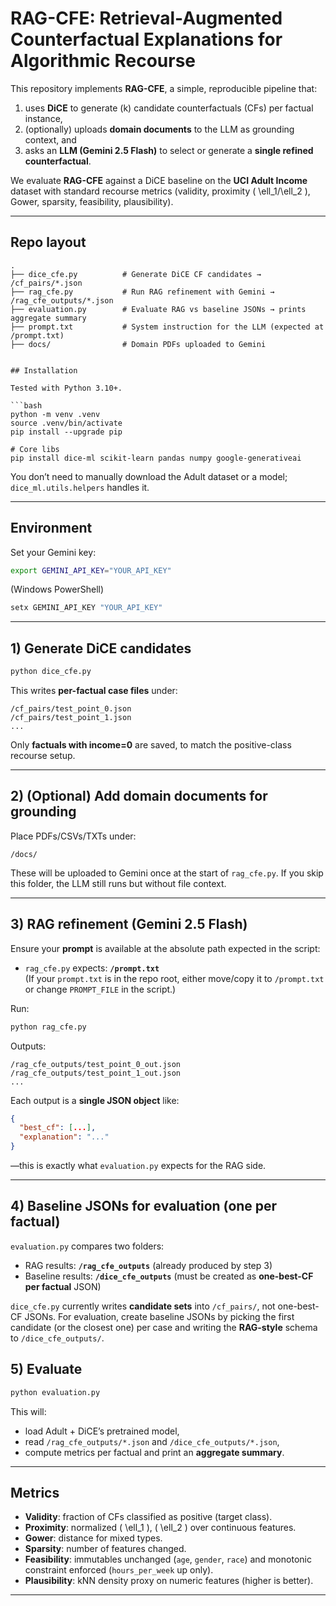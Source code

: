 # RAG-CFE: Retrieval-Augmented Counterfactual Explanations for Algorithmic Recourse

This repository implements **RAG-CFE**, a simple, reproducible pipeline that:
1) uses **DiCE** to generate \(k\) candidate counterfactuals (CFs) per factual instance,  
2) (optionally) uploads **domain documents** to the LLM as grounding context, and  
3) asks an **LLM (Gemini 2.5 Flash)** to select or generate a **single refined counterfactual**.  

We evaluate **RAG-CFE** against a DiCE baseline on the **UCI Adult Income** dataset with standard recourse metrics (validity, proximity \( \ell_1/\ell_2 \), Gower, sparsity, feasibility, plausibility).

---

## Repo layout

```
.
├── dice_cfe.py          # Generate DiCE CF candidates → /cf_pairs/*.json
├── rag_cfe.py           # Run RAG refinement with Gemini → /rag_cfe_outputs/*.json
├── evaluation.py        # Evaluate RAG vs baseline JSONs → prints aggregate summary
├── prompt.txt           # System instruction for the LLM (expected at /prompt.txt)
├── docs/                # Domain PDFs uploaded to Gemini


## Installation

Tested with Python 3.10+.

```bash
python -m venv .venv
source .venv/bin/activate          
pip install --upgrade pip

# Core libs
pip install dice-ml scikit-learn pandas numpy google-generativeai
```

You don’t need to manually download the Adult dataset or a model; `dice_ml.utils.helpers` handles it.

---

## Environment

Set your Gemini key:

```bash
export GEMINI_API_KEY="YOUR_API_KEY"
```

(Windows PowerShell)
```powershell
setx GEMINI_API_KEY "YOUR_API_KEY"
```

---

## 1) Generate DiCE candidates

```bash
python dice_cfe.py
```

This writes **per-factual case files** under:

```
/cf_pairs/test_point_0.json
/cf_pairs/test_point_1.json
...
```

Only **factuals with income=0** are saved, to match the positive-class recourse setup.

---

## 2) (Optional) Add domain documents for grounding

Place PDFs/CSVs/TXTs under:

```
/docs/
```

These will be uploaded to Gemini once at the start of `rag_cfe.py`. If you skip this folder, the LLM still runs but without file context.

---

## 3) RAG refinement (Gemini 2.5 Flash)

Ensure your **prompt** is available at the absolute path expected in the script:

- `rag_cfe.py` expects: **`/prompt.txt`**  
  (If your `prompt.txt` is in the repo root, either move/copy it to `/prompt.txt` or change `PROMPT_FILE` in the script.)

Run:

```bash
python rag_cfe.py
```

Outputs:

```
/rag_cfe_outputs/test_point_0_out.json
/rag_cfe_outputs/test_point_1_out.json
...
```

Each output is a **single JSON object** like:
```json
{
  "best_cf": [...],
  "explanation": "..."
}
```

—this is exactly what `evaluation.py` expects for the RAG side.

---

## 4) Baseline JSONs for evaluation (one per factual)

`evaluation.py` compares two folders:

- RAG results: **`/rag_cfe_outputs`** (already produced by step 3)  
- Baseline results: **`/dice_cfe_outputs`** (must be created as **one-best-CF per factual** JSON)

`dice_cfe.py` currently writes **candidate sets** into `/cf_pairs/`, not one-best-CF JSONs. For evaluation, create baseline JSONs by picking the first candidate (or the closest one) per case and writing the **RAG-style** schema to `/dice_cfe_outputs/`.


## 5) Evaluate

```bash
python evaluation.py
```

This will:
- load Adult + DiCE’s pretrained model,
- read `/rag_cfe_outputs/*.json` and `/dice_cfe_outputs/*.json`,
- compute metrics per factual and print an **aggregate summary**.

---

## Metrics

- **Validity**: fraction of CFs classified as positive (target class).  
- **Proximity**: normalized \( \ell_1 \), \( \ell_2 \) over continuous features.  
- **Gower**: distance for mixed types.  
- **Sparsity**: number of features changed.  
- **Feasibility**: immutables unchanged (`age`, `gender`, `race`) and monotonic constraint enforced (`hours_per_week` up only).  
- **Plausibility**: kNN density proxy on numeric features (higher is better).


---
